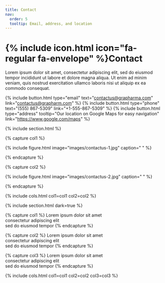 ```yaml
---
title: Contact
nav:
  order: 5
  tooltip: Email, address, and location
---
```


# {% include icon.html icon="fa-regular fa-envelope" %}Contact

Lorem ipsum dolor sit amet, consectetur adipiscing elit, sed do eiusmod tempor
incididunt ut labore et dolore magna aliqua. Ut enim ad minim veniam, quis
nostrud exercitation ullamco laboris nisi ut aliquip ex ea commodo consequat.

{%
  include button.html
  type="email"
  text="contactus@grapharma.com"
  link="contactus@grapharm.com"
%}
{%
  include button.html
  type="phone"
  text="(555) 867-5309"
  link="+1-555-867-5309"
%}
{%
  include button.html
  type="address"
  tooltip="Our location on Google Maps for easy navigation"
  link="https://www.google.com/maps"
%}

{% include section.html %}

{% capture col1 %}

{%
  include figure.html
  image="images/contactus-1.jpg"
  caption=" "
%}

{% endcapture %}

{% capture col2 %}

{%
  include figure.html
  image="images/contactus-2.jpg"
  caption=" "
%}

{% endcapture %}

{% include cols.html col1=col1 col2=col2 %}

{% include section.html dark=true %}

{% capture col1 %}
Lorem ipsum dolor sit amet  
consectetur adipiscing elit  
sed do eiusmod tempor
{% endcapture %}

{% capture col2 %}
Lorem ipsum dolor sit amet  
consectetur adipiscing elit  
sed do eiusmod tempor
{% endcapture %}

{% capture col3 %}
Lorem ipsum dolor sit amet  
consectetur adipiscing elit  
sed do eiusmod tempor
{% endcapture %}

{% include cols.html col1=col1 col2=col2 col3=col3 %}
